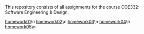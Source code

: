 This repository consists of all assignments for the course COE332: Software Engineering & Design.

[homework01](https://github.com/pranjaladhi/coe-332/tree/main/homework01)\n
[homework02](https://github.com/pranjaladhi/coe-332/tree/main/homework02)\n
[homework03](https://github.com/pranjaladhi/coe-332/tree/main/homework03)\n
[homework04](https://github.com/pranjaladhi/coe-332/tree/main/homework04)\n
[homework05](https://github.com/pranjaladhi/coe-332/tree/main/homework05)\n
